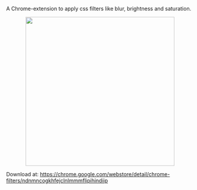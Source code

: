 A Chrome-extension to apply css filters like blur, brightness and saturation. 

<p align="center"><a href="https://chrome.google.com/webstore/detail/chrome-filters/ndnmncogkhfejclnlmmmflipihindiip" target="_blank"><img src="https://raw.githubusercontent.com/laravel/art/master/logo-lockup/5%20SVG/2%20CMYK/1%20Full%20Color/laravel-logolockup-cmyk-red.svg" width="400"></a></p>

Download at: https://chrome.google.com/webstore/detail/chrome-filters/ndnmncogkhfejclnlmmmflipihindiip
